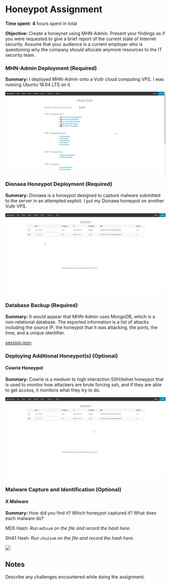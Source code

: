 # Honeypot Assignment

**Time spent:** **4** hours spent in total

**Objective:** Create a honeynet using MHN-Admin. Present your findings as if you were requested to give a brief report of the current state of Internet security. Assume that your audience is a current employer who is questioning why the company should allocate anymore resources to the IT security team.

### MHN-Admin Deployment (Required)

**Summary:** I deployed MHN-Admin onto a Vultr cloud computing VPS. I was running Ubuntu 18.04 LTS on it.

<img src="admin.gif">

### Dionaea Honeypot Deployment (Required)

**Summary:** Dionaea is a honeypot designed to capture malware submitted to the server in an attempted exploit. I put my Dionaea honeypot on another Vultr VPS.

<img src="dionaea.gif">

### Database Backup (Required) 

**Summary:** It would appear that MHN-Admin uses MongoDB, which is a non-relational database. The exported information is a list of attacks including the source IP, the honeypot that it was attacking, the ports, the time, and a unique identifier.

[session.json](session.json)

### Deploying Additional Honeypot(s) (Optional)

#### Cowrie Honeypot

**Summary:** Cowrie is a medium to high interaction SSH/telnet honeypot that is used to monitor how attackers are brute forcing ssh, and if they are able to get access, it monitors what they try to do.

<img src="cowrie.gif">

### Malware Capture and Identification (Optional)

#### X Malware

**Summary:** How did you find it? Which honeypot captured it? What does each malware do?

MD5 Hash: *Run `md5sum` on the file and record the hash here.*

SHA1 Hash: *Run `sha1sum` on the file and record the hash here.*

<img src="x-malware.gif">

## Notes

Describe any challenges encountered while doing the assignment.
